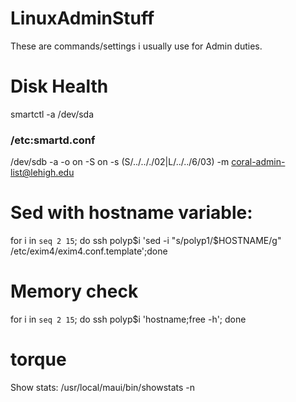 # LinuxAdminStuff
These are commands/settings i usually use for Admin duties.



# Disk Health
smartctl -a /dev/sda
### /etc:smartd.conf
/dev/sdb -a -o on -S on -s (S/../.././02|L/../../6/03) -m coral-admin-list@lehigh.edu


# Sed with hostname variable:
for i in `seq 2 15`; do ssh polyp$i 'sed -i "s/polyp1/$HOSTNAME/g" /etc/exim4/exim4.conf.template';done


# Memory check
for i in `seq 2 15`; do ssh polyp$i 'hostname;free -h'; done


# torque 
 Show stats:
 /usr/local/maui/bin/showstats -n
